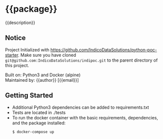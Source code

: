 # {{package}}
{{description}}

## Notice
Project Initialized with https://github.com/IndicoDataSolutions/python-poc-starter.
Make sure you have cloned `git@github.com:IndicoDataSolutions/indipoc.git` to the parent directory of this project.

Built on: Python3 and Docker (alpine)<br>
Maintained by: {{author}} [{{email}}]

## Getting Started
- Additional Python3 dependencies can be added to requirements.txt<br>
- Tests are located in ./tests <br>
- To run the docker container with the basic requirements, dependencies, and the package installed:
    ```bash
    $ docker-compose up
    ```
